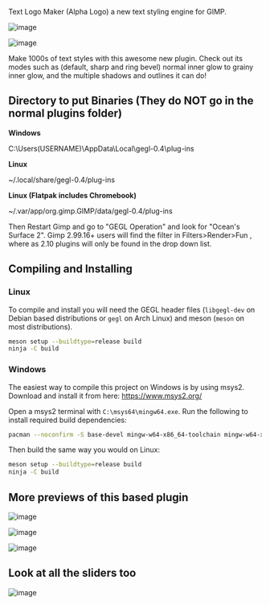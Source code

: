 Text Logo Maker (Alpha Logo) a new text styling engine for GIMP.

![image](https://github.com/user-attachments/assets/3688b73c-f529-4f2c-ac1d-52227f9c5d1d)

![image](https://github.com/user-attachments/assets/c25bb13c-3574-4332-a6ca-b49095790663)

Make 1000s of text styles with this awesome new plugin. Check out its modes such as (default, sharp and ring bevel) normal inner glow to grainy inner glow, and the multiple shadows and outlines it can do!

## Directory to put Binaries (They do NOT go in the normal plugins folder)

**Windows**

 C:\Users\(USERNAME)\AppData\Local\gegl-0.4\plug-ins

 **Linux**

~/.local/share/gegl-0.4/plug-ins

 **Linux (Flatpak includes Chromebook)**

~/.var/app/org.gimp.GIMP/data/gegl-0.4/plug-ins

Then Restart Gimp and go to "GEGL Operation" and look for "Ocean's Surface 2". Gimp 2.99.16+ users will find the filter in Filters>Render>Fun , where as 2.10 plugins will only be found in the drop down list.


## Compiling and Installing

### Linux

To compile and install you will need the GEGL header files (`libgegl-dev` on
Debian based distributions or `gegl` on Arch Linux) and meson (`meson` on
most distributions).

```bash
meson setup --buildtype=release build
ninja -C build

```

### Windows

The easiest way to compile this project on Windows is by using msys2.  Download
and install it from here: https://www.msys2.org/

Open a msys2 terminal with `C:\msys64\mingw64.exe`.  Run the following to
install required build dependencies:

```bash
pacman --noconfirm -S base-devel mingw-w64-x86_64-toolchain mingw-w64-x86_64-meson mingw-w64-x86_64-gegl
```

Then build the same way you would on Linux:

```bash
meson setup --buildtype=release build
ninja -C build
```

  
  ## More previews of this based plugin

  ![image](https://github.com/user-attachments/assets/a73b10be-af51-4e2e-809a-53faea61b973)
  
  ![image](https://github.com/user-attachments/assets/7641f6e6-44a5-4723-ab80-a9ea8cd179c9)
  
  ![image](https://github.com/user-attachments/assets/11e903a8-756d-4b70-bc15-04c31e6e863f)


##  Look at all the sliders too

![image](https://github.com/user-attachments/assets/24027274-9b3b-48fb-8087-84f532040642)


